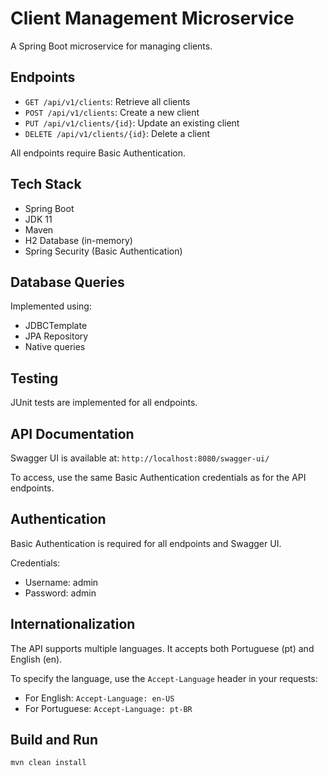 # Client Management Microservice

A Spring Boot microservice for managing clients.

## Endpoints

- `GET /api/v1/clients`: Retrieve all clients
- `POST /api/v1/clients`: Create a new client
- `PUT /api/v1/clients/{id}`: Update an existing client
- `DELETE /api/v1/clients/{id}`: Delete a client

All endpoints require Basic Authentication.

## Tech Stack

- Spring Boot
- JDK 11
- Maven
- H2 Database (in-memory)
- Spring Security (Basic Authentication)

## Database Queries

Implemented using:

- JDBCTemplate
- JPA Repository
- Native queries

## Testing

JUnit tests are implemented for all endpoints.

## API Documentation

Swagger UI is available at:
`http://localhost:8080/swagger-ui/`

To access, use the same Basic Authentication credentials as for the API endpoints.

## Authentication

Basic Authentication is required for all endpoints and Swagger UI.

Credentials:
- Username: admin
- Password: admin

## Internationalization

The API supports multiple languages. It accepts both Portuguese (pt) and English (en).

To specify the language, use the `Accept-Language` header in your requests:
- For English: `Accept-Language: en-US`
- For Portuguese: `Accept-Language: pt-BR`

## Build and Run

```bash
mvn clean install
```
